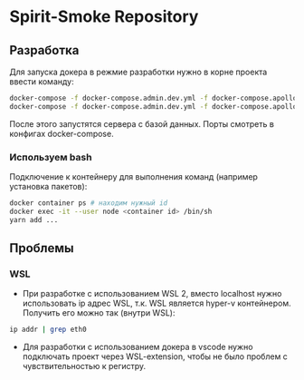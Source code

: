 # Spirit-Smoke Repository

## Разработка

Для запуска докера в режмие разработки нужно в корне проекта ввести команду:

```bash
docker-compose -f docker-compose.admin.dev.yml -f docker-compose.apollo.dev.yml build
docker-compose -f docker-compose.admin.dev.yml -f docker-compose.apollo.dev.yml up
```

После этого запустятся сервера с базой данных. Порты смотреть в конфигах docker-compose.

### Используем bash

Подключение к контейнеру для выполнения команд (например установка пакетов):

```bash
docker container ps # находим нужный id
docker exec -it --user node <container id> /bin/sh
yarn add ...
```

## Проблемы

### WSL

* При разработке с использованием WSL 2, вместо localhost нужно использовать ip адрес WSL, т.к. WSL является hyper-v контейнером. Получить его можно так (внутри WSL):

```bash
ip addr | grep eth0
```

* Для разработки с использованием докера в vscode нужно подключать проект через WSL-extension, чтобы не было проблем с чувствительностью к регистру.
